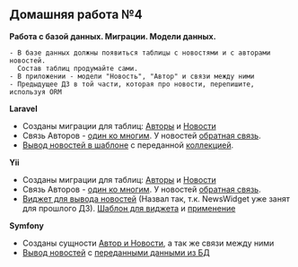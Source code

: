 ## Домашняя работа №4
**Работа с базой данных. Миграции. Модели данных.**
```
- В базе данных должны появиться таблицы с новостями и с авторами новостей. 
  Состав таблиц продумайте сами.
- В приложении - модели "Новость", "Автор" и связи между ними
- Предыдущее ДЗ в той части, которая про новости, перепишите, используя ORM
```

**Laravel**
* Созданы миграции для таблиц: [Авторы](https://github.com/skiphog/profit-laravel/blob/master/database/migrations/2017_09_17_152400_create_authors_table.php) и [Новости](https://github.com/skiphog/profit-laravel/blob/master/database/migrations/2017_09_17_152443_create_news_table.php)
* Связь Авторов - [один ко многим](https://github.com/skiphog/profit-laravel/blob/master/app/Author.php#L21). У новостей [обратная связь](https://github.com/skiphog/profit-laravel/blob/master/app/Article.php#L25).
* [Вывод новостей в шаблоне](https://github.com/skiphog/profit-laravel/blob/master/resources/views/news.blade.php) с переданной [коллекцией](https://github.com/skiphog/profit-laravel/blob/master/app/Http/Controllers/NewsController.php).  

**Yii**
* Созданы миграции для таблиц: [Авторы](https://github.com/skiphog/profit-yii2/blob/master/migrations/m170917_172412_create_authors_table.php) и [Новости](https://github.com/skiphog/profit-yii2/blob/master/migrations/m170917_172754_create_news_table.php)
* Связь Авторов - [один ко многим](https://github.com/skiphog/profit-yii2/blob/master/models/Author.php#L18). У новостей [обратная связь](https://github.com/skiphog/profit-yii2/blob/master/models/Article.php#L24).
* [Виджет для вывода новостей](https://github.com/skiphog/profit-yii2/blob/master/components/ArticleWidget.php) (Назвал так, т.к. NewsWidget уже занят для прошлого ДЗ). [Шаблон для виджета](https://github.com/skiphog/profit-yii2/blob/master/components/views/articles.php) и [применение](https://github.com/skiphog/profit-yii2/blob/master/views/news/index.php#L15) 

**Symfony**
* Созданы сущности [Автор и Новости](https://github.com/skiphog/profit-symfony/tree/master/src/AppBundle/Entity), а так же связи между ними
* [Вывод новостей](https://github.com/skiphog/profit-symfony/blob/master/app/Resources/views/news/index.html.twig) с [переданными данными из БД](https://github.com/skiphog/profit-symfony/blob/master/src/AppBundle/Controller/NewsController.php) 